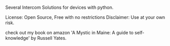 Several Intercom Solutions for devices with python.

License: Open Source, Free with no restrictions
Disclaimer: Use at your own risk.

check out my book on amazon 'A Mystic in Maine: A guide to self-knowledge' by Russell Yates.
